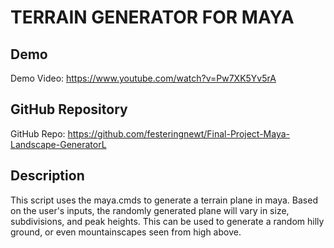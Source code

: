 # TERRAIN GENERATOR FOR MAYA

## Demo
Demo Video: <https://www.youtube.com/watch?v=Pw7XK5Yv5rA>

## GitHub Repository
GitHub Repo: <https://github.com/festeringnewt/Final-Project-Maya-Landscape-GeneratorL>

## Description
This script uses the maya.cmds to generate a terrain plane in maya. Based on the user's inputs, the randomly generated plane will vary in size, subdivisions, and peak heights. This can be used to generate a random hilly ground, or even mountainscapes seen from high above.